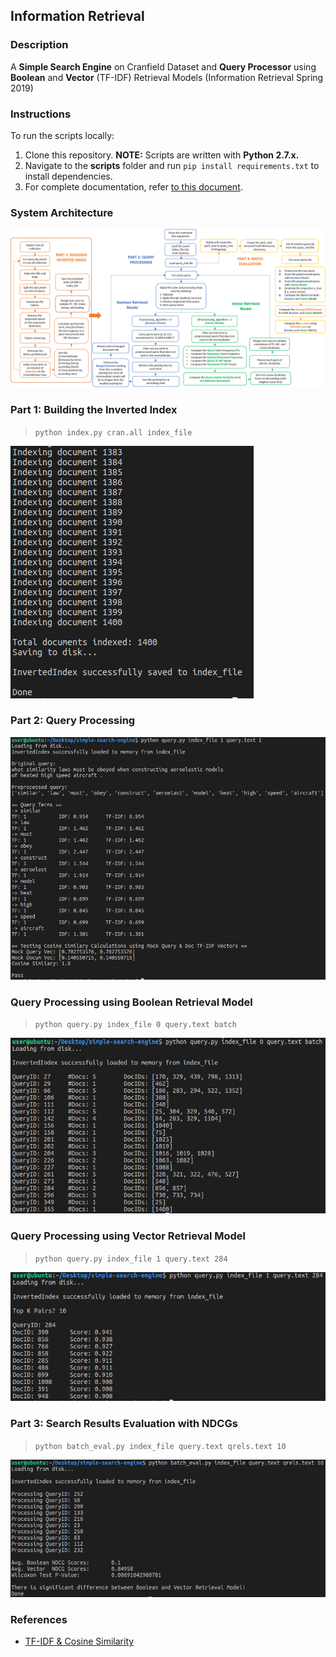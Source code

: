 ## Information Retrieval
### Description
A **Simple Search Engine** on Cranfield Dataset and **Query Processor** using **Boolean** and **Vector** (TF-IDF) Retrieval Models (Information Retrieval Spring 2019)

### Instructions
To run the scripts locally:
1. Clone this repository. **NOTE:** Scripts are written with **Python 2.7.x.**
2. Navigate to the **scripts** folder and run ```pip install requirements.txt``` to install dependencies. 
3. For complete documentation, refer [to this document](https://github.com/Joeyipp/simple-search-engine/blob/master/documentation/Design_Documentation.pdf).

### System Architecture
![Sample](https://github.com/Joeyipp/simple-search-engine/blob/master/documentation/Design_Flowchart.png)

### Part 1: Building the Inverted Index
> ```python index.py cran.all index_file```

![Sample](https://github.com/Joeyipp/simple-search-engine/blob/master/images/index_file.png)

### Part 2: Query Processing
![Sample](https://github.com/Joeyipp/simple-search-engine/blob/master/images/query_preprocessing.png)

### Query Processing using Boolean Retrieval Model
> ```python query.py index_file 0 query.text batch```

![Sample](https://github.com/Joeyipp/simple-search-engine/blob/master/images/query_boolean.png)

### Query Processing using Vector Retrieval Model
> ```python query.py index_file 1 query.text 284```

![Sample](https://github.com/Joeyipp/simple-search-engine/blob/master/images/query_vector.png)

### Part 3: Search Results Evaluation with NDCGs
> ```python batch_eval.py index_file query.text qrels.text 10```

![Sample](https://github.com/Joeyipp/simple-search-engine/blob/master/images/batch_eval.png)

### References
* [TF-IDF & Cosine Similarity](https://janav.wordpress.com/2013/10/27/tf-idf-and-cosine-similarity/)
